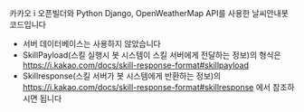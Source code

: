 카카오 i 오픈빌더와 Python Django, OpenWeatherMap API를 사용한 날씨안내봇 코드입니다

- 서버 데이터베이스는 사용하지 않았습니다
- SkillPayload(스킬 실행시 봇 시스템이 스킬 서버에게 전달하는 정보)의 형식은 https://i.kakao.com/docs/skill-response-format#skillpayload
- Skillresponse(스킬 서버가 봇 시스템에게 반환하는 정보)의  https://i.kakao.com/docs/skill-response-format#skillresponse 에서 참조하시면 됩니다
